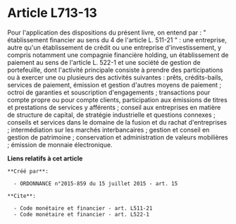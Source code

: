 # Article L713-13

Pour l'application des dispositions du présent livre, on entend par : " établissement financier au sens du 4 de l'article L.
511-21 " : une entreprise, autre qu'un établissement de crédit ou une entreprise d'investissement, y compris notamment une
compagnie financière holding, un établissement de paiement au sens de l'article L. 522-1 et une société de gestion de
portefeuille, dont l'activité principale consiste à prendre des participations ou à exercer une ou plusieurs des activités
suivantes : prêts, crédits-bails, services de paiement, émission et gestion d'autres moyens de paiement ; octroi de garanties
et souscription d'engagements ; transactions pour compte propre ou pour compte clients, participation aux émissions de titres
et prestations de services y afférents ; conseil aux entreprises en matière de structure de capital, de stratégie
industrielle et questions connexes ; conseils et services dans le domaine de la fusion et du rachat d'entreprises ;
intermédiation sur les marchés interbancaires ; gestion et conseil en gestion de patrimoine ; conservation et administration
de valeurs mobilières ; émission de monnaie électronique.

**Liens relatifs à cet article**

	**Créé par**:

	  - ORDONNANCE n°2015-859 du 15 juillet 2015 - art. 15

	**Cite**:

	  - Code monétaire et financier - art. L511-21
	  - Code monétaire et financier - art. L522-1
